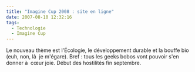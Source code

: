```yaml
---
title: "Imagine Cup 2008 : site en ligne"
date: 2007-08-10 12:32:16
tags:
  - Technologie
  - Imagine Cup
---
```


Le nouveau thème est l'Écologie, le développement durable et la bouffe bio (euh, non, là  je m'égare). Bref&nbsp;: tous les geeks bobos vont pouvoir s'en donner à  cœur joie. Début des hostilités fin septembre.